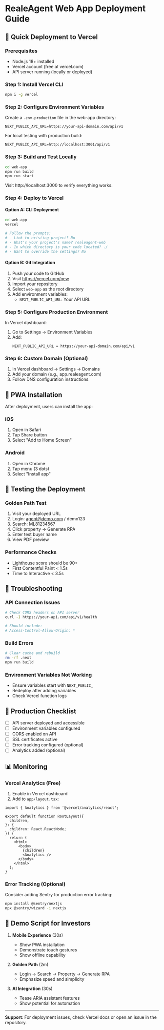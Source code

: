 # RealeAgent Web App Deployment Guide

## 🚀 Quick Deployment to Vercel

### Prerequisites
- Node.js 18+ installed
- Vercel account (free at vercel.com)
- API server running (locally or deployed)

### Step 1: Install Vercel CLI
```bash
npm i -g vercel
```

### Step 2: Configure Environment Variables
Create a `.env.production` file in the web-app directory:
```env
NEXT_PUBLIC_API_URL=https://your-api-domain.com/api/v1
```

For local testing with production build:
```env
NEXT_PUBLIC_API_URL=http://localhost:3001/api/v1
```

### Step 3: Build and Test Locally
```bash
cd web-app
npm run build
npm run start
```

Visit http://localhost:3000 to verify everything works.

### Step 4: Deploy to Vercel

#### Option A: CLI Deployment
```bash
cd web-app
vercel

# Follow the prompts:
# - Link to existing project? No
# - What's your project's name? realeagent-web
# - In which directory is your code located? ./
# - Want to override the settings? No
```

#### Option B: Git Integration
1. Push your code to GitHub
2. Visit https://vercel.com/new
3. Import your repository
4. Select `web-app` as the root directory
5. Add environment variables:
   - `NEXT_PUBLIC_API_URL`: Your API URL

### Step 5: Configure Production Environment

In Vercel dashboard:
1. Go to Settings → Environment Variables
2. Add:
   ```
   NEXT_PUBLIC_API_URL = https://your-api-domain.com/api/v1
   ```

### Step 6: Custom Domain (Optional)
1. In Vercel dashboard → Settings → Domains
2. Add your domain (e.g., app.realeagent.com)
3. Follow DNS configuration instructions

## 📱 PWA Installation

After deployment, users can install the app:

### iOS
1. Open in Safari
2. Tap Share button
3. Select "Add to Home Screen"

### Android
1. Open in Chrome
2. Tap menu (3 dots)
3. Select "Install app"

## 🧪 Testing the Deployment

### Golden Path Test
1. Visit your deployed URL
2. Login: agent@demo.com / demo123
3. Search: ML81234567
4. Click property → Generate RPA
5. Enter test buyer name
6. View PDF preview

### Performance Checks
- Lighthouse score should be 90+
- First Contentful Paint < 1.5s
- Time to Interactive < 3.5s

## 🔧 Troubleshooting

### API Connection Issues
```bash
# Check CORS headers on API server
curl -I https://your-api.com/api/v1/health

# Should include:
# Access-Control-Allow-Origin: *
```

### Build Errors
```bash
# Clear cache and rebuild
rm -rf .next
npm run build
```

### Environment Variables Not Working
- Ensure variables start with `NEXT_PUBLIC_`
- Redeploy after adding variables
- Check Vercel function logs

## 🚨 Production Checklist

- [ ] API server deployed and accessible
- [ ] Environment variables configured
- [ ] CORS enabled on API
- [ ] SSL certificates active
- [ ] Error tracking configured (optional)
- [ ] Analytics added (optional)

## 📊 Monitoring

### Vercel Analytics (Free)
1. Enable in Vercel dashboard
2. Add to `app/layout.tsx`:
```tsx
import { Analytics } from '@vercel/analytics/react';

export default function RootLayout({
  children,
}: {
  children: React.ReactNode;
}) {
  return (
    <html>
      <body>
        {children}
        <Analytics />
      </body>
    </html>
  );
}
```

### Error Tracking (Optional)
Consider adding Sentry for production error tracking:
```bash
npm install @sentry/nextjs
npx @sentry/wizard -i nextjs
```

## 🎯 Demo Script for Investors

1. **Mobile Experience** (30s)
   - Show PWA installation
   - Demonstrate touch gestures
   - Show offline capability

2. **Golden Path** (2m)
   - Login → Search → Property → Generate RPA
   - Emphasize speed and simplicity

3. **AI Integration** (30s)
   - Tease ARIA assistant features
   - Show potential for automation

---

**Support**: For deployment issues, check Vercel docs or open an issue in the repository.